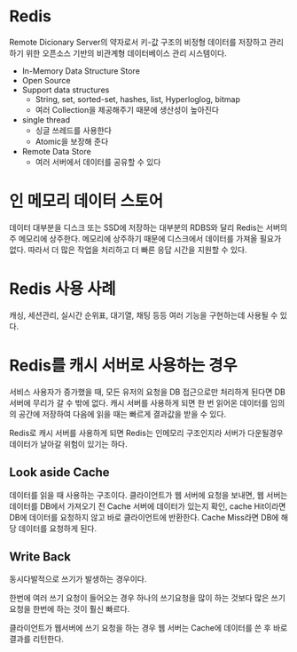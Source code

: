 # Redis
Remote Dicionary Server의 약자로서 키-값 구조의 비정형 데이터를 저장하고 관리하기 위한 오픈소스 기반의 비관계형 데이터베이스 관리 시스템이다. 

* In-Memory Data Structure Store
* Open Source
* Support data structures
    * String, set, sorted-set, hashes, list, Hyperloglog, bitmap
    * 여러 Collection을 제공해주기 때문에 생산성이 높아진다
* single thread
    * 싱글 쓰레드를 사용한다
    * Atomic을 보장해 준다
* Remote Data Store
    * 여러 서버에서 데이터를 공유할 수 있다

# 인 메모리 데이터 스토어 
데이터 대부분을 디스크 또는 SSD에 저장하는 대부분의 RDBS와 달리 Redis는 서버의 주 메모리에 상주한다. 메모리에 상주하기 때문에 디스크에서 데이터를 가져올 필요가 없다. 따라서 더 많은 작업을 처리하고 더 빠른 응답 시간을 지원할 수 있다. 

# Redis 사용 사례
캐싱, 세션관리, 실시간 순위표, 대기열, 채팅 등등 여러 기능을 구현하는데 사용될 수 있다.

# Redis를 캐시 서버로 사용하는 경우
서비스 사용자가 증가했을 때, 모든 유저의 요청을 DB 접근으로만 처리하게 된다면 DB 서버에 무리가 갈 수 밖에 없다. 캐시 서버를 사용하게 되면 한 번 읽어온 데이터를 임의의 공간에 저장하여 다음에 읽을 때는 빠르게 결과값을 받을 수 있다. 

Redis로 캐시 서버를 사용하게 되면 Redis는 인메모리 구조인지라 서버가 다운될경우 데이터가 날아갈 위험이 있기는 하다.

## Look aside Cache
데이터를 읽을 때 사용하는 구조이다. 클라이언트가 웹 서버에 요청을 보내면, 웹 서버는 데이터를 DB에서 가져오기 전 Cache 서버에 데이터가 있는지 확인, cache Hit이라면 DB에 데이터를 요청하지 않고 바로 클라이언트에 반환한다. Cache Miss라면 DB에 해당 데이터를 요청하게 된다. 

## Write Back
동시다발적으로 쓰기가 발생하는 경우이다. 

한번에 여러 쓰기 요청이 들어오는 경우 하나의 쓰기요청을 많이 하는 것보다 많은 쓰기요청을 한번에 하는 것이 훨신 빠르다.

클라이언트가 웹서버에 쓰기 요청을 하는 경우 웹 서버는 Cache에 데이터를 쓴 후 바로 결과를 리턴한다.


